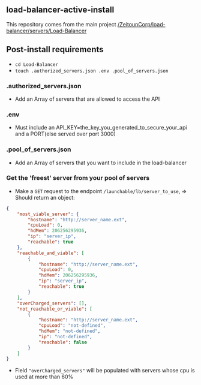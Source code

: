 ## load-balancer-active-install
This repository comes from the main project [/ZeitounCorp/load-balancer/servers/Load-Balancer](https://github.com/ZeitounCorp/load-balancer)

## Post-install requirements
- ```cd Load-Balancer```
- ```touch .authorized_servers.json .env .pool_of_servers.json```

### .authorized_servers.json
- Add an Array of servers that are allowed to access the API

### .env
- Must include an API_KEY=the_key_you_generated_to_secure_your_api and a PORT(else served over port 3000)

### .pool_of_servers.json
- Add an Array of servers that you want to include in the load-balancer

### Get the 'freest' server from your pool of servers
- Make a ```GET``` request to the endpoint ```/launchable/lb/server_to_use```, => Should return an object:
``` json
{
    "most_viable_server": {
        "hostname": "http://server_name.ext",
        "cpuLoad": 0,
        "hdMem": 206256295936,
        "ip": "server_ip",
        "reachable": true
    },
    "reachable_and_viable": [
        {
            "hostname": "http://server_name.ext",
            "cpuLoad": 0,
            "hdMem": 206256295936,
            "ip": "server_ip",
            "reachable": true
        }
    ],
    "overCharged_servers": [],
    "not_reachable_or_viable": [
        {
            "hostname": "http://server_name.ext",
            "cpuLoad": "not-defined",
            "hdMem": "not-defined",
            "ip": "not-defined",
            "reachable": false
        }
    ]
}
```
- Field ```"overCharged_servers"``` will be populated with servers whose cpu is used at more than 60%
